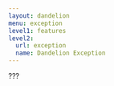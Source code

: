 ```yaml
---
layout: dandelion
menu: exception
level1: features
level2:
  url: exception
  name: Dandelion Exception
---
```


???